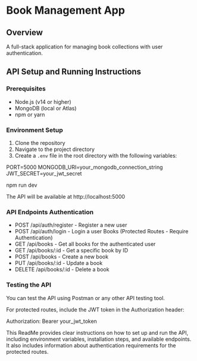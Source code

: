 # Book Management App

## Overview
A full-stack application for managing book collections with user authentication.

## API Setup and Running Instructions

### Prerequisites
- Node.js (v14 or higher)
- MongoDB (local or Atlas)
- npm or yarn

### Environment Setup
1. Clone the repository
2. Navigate to the project directory
3. Create a `.env` file in the root directory with the following variables:

PORT=5000
MONGODB_URI=your_mongodb_connection_string
JWT_SECRET=your_jwt_secret

npm run dev

The API will be available at http://localhost:5000

### API Endpoints Authentication
- POST /api/auth/register - Register a new user
- POST /api/auth/login - Login a user Books (Protected Routes - Require Authentication)
- GET /api/books - Get all books for the authenticated user
- GET /api/books/:id - Get a specific book by ID
- POST /api/books - Create a new book
- PUT /api/books/:id - Update a book
- DELETE /api/books/:id - Delete a book


### Testing the API
You can test the API using Postman or any other API testing tool.

For protected routes, include the JWT token in the Authorization header:

Authorization: Bearer your_jwt_token


This ReadMe provides clear instructions on how to set up and run the API, including environment variables, installation steps, and available endpoints. It also includes information about authentication requirements for the protected routes.